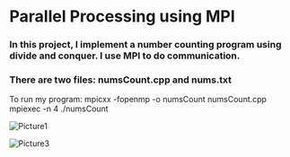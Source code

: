 # Parallel Processing using MPI

### In this project, I implement a number counting program using divide and conquer. I use MPI to do communication.
### There are two files: numsCount.cpp and nums.txt 

To run my program: 
mpicxx -fopenmp -o numsCount numsCount.cpp
mpiexec -n 4 ./numsCount




![Picture1](https://user-images.githubusercontent.com/56700281/212553962-00e7ced1-2a3d-4f39-b568-4ce218b1d0e5.png)


![Picture3](https://user-images.githubusercontent.com/56700281/212553968-8d42ee39-6580-4efe-8ebe-da4cef5fe925.png)
